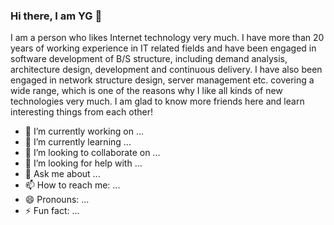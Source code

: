 ### Hi there, I am YG 👋

I am a person who likes Internet technology very much. I have more than 20 years of working experience in IT related fields and have been engaged in software development of B/S structure, including demand analysis, architecture design, development and continuous delivery. I have also been engaged in network structure design, server management etc. covering a wide range, which is one of the reasons why I like all kinds of new technologies very much. I am glad to know more friends here and learn interesting things from each other!

- 🔭 I’m currently working on ...
- 🌱 I’m currently learning ...
- 👯 I’m looking to collaborate on ...
- 🤔 I’m looking for help with ...
- 💬 Ask me about ...
- 📫 How to reach me: ...
- 😄 Pronouns: ...
- ⚡ Fun fact: ...


